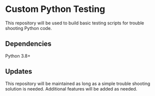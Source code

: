 # Custom Python Testing

This repository will be used to build basic testing scripts for trouble shooting Python code.

## Dependencies

Python 3.8+

## Updates

This repository will be maintained as long as a simple trouble shooting solution is needed. Additional features will be added as needed.
